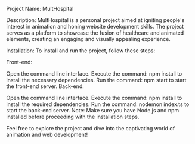 Project Name: MultHospital

Description:
MultHospital is a personal project aimed at igniting people's interest in animation and honing website development skills. The project serves as a platform to showcase the fusion of healthcare and animated elements, creating an engaging and visually appealing experience.

Installation:
To install and run the project, follow these steps:

Front-end:

Open the command line interface.
Execute the command: npm install to install the necessary dependencies.
Run the command: npm start to start the front-end server.
Back-end:

Open the command line interface.
Execute the command: npm install to install the required dependencies.
Run the command: nodemon index.ts to start the back-end server.
Note: Make sure you have Node.js and npm installed before proceeding with the installation steps.

Feel free to explore the project and dive into the captivating world of animation and web development!